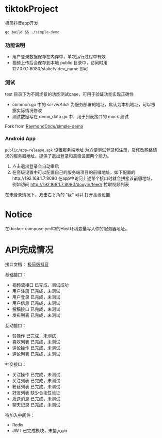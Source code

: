 # tiktokProject

极简抖音app开发

```shell
go build && ./simple-demo
```

### 功能说明

* 用户登录数据保存在内存中，单次运行过程中有效
* 视频上传后会保存到本地 public 目录中，访问时用 127.0.0.1:8080/static/video_name 即可

### 测试

test 目录下为不同场景的功能测试case，可用于验证功能实现正确性

- common.go 中的 _serverAddr_ 为服务部署的地址，默认为本机地址，可以根据实际情况修改
- 测试数据写在 demo_data.go 中，用于列表接口的 mock 测试

Fork from [RaymondCode/simple-demo](https://tiktok-go)

### Android App

`public/app-release.apk` 设置服务端地址
为方便测试登录和注册，及修改网络请求的服务器地址，提供了退出登录和高级设置两个能力。

1. 点击退出登录会自动重启
2. 在高级设置中可以配置自己的服务端项目的前缀地址，如下配置的http://192.168.1.7:8080
   在app中访问上述某个接口时就会拼接该前缀地址，例如访问 http://192.168.1.7:8080/douyin/feed/ 拉取视频列表

在未登录情况下，双击右下角的 “我” 可以 打开高级设置

# Notice

在docker-compose.yml中的Host环境变量写入你的服务器地址。

# API完成情况

接口文档： [极简版抖音](https://www.apifox.cn/apidoc/shared-09d88f32-0b6c-4157-9d07-a36d32d7a75c/)

基础接口：

* 视频流接口   已完成，测试成功
* 用户注册     已完成，未测试
* 用户登录     已完成，未测试
* 用户信息     已完成，未测试
* 投稿接口     已完成，未测试
* 发布列表     已完成，未测试

互动接口：

* 赞操作       已完成，未测试
* 喜欢列表     已完成，未测试
* 评论操作     已完成，未测试
* 评论列表     已完成，未测试

社交接口：

* 关注操作     已完成，未测试
* 关注列表     已完成，未测试
* 粉丝列表     已完成，未测试
* 好友列表     缺少合法性验证
* 发送消息     已完成，未测试
* 聊天记录     已完成，未测试

待加入中间件：

* Redis
* JWT          已完成模块，未接入gin